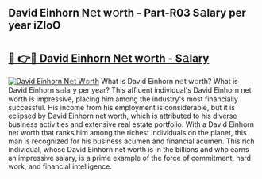 ## David Einhorn N𝚎t w𝚘rth - Part-R03 S𝚊lary per year iZIoO

# <h2><a href="http://gc0t69.nevu.top/?p=David+Einhorn">🔗 👉🔴 David Einhorn N𝚎t w𝚘rth - S𝚊lary</a></h2>

[![David Einhorn N𝚎t W𝚘rth](https://i.imgur.com/Oavwk0R.jpeg)](http://gc0t69.nevu.top/?p=David+Einhorn)
What is David Einhorn n𝚎t w𝚘rth? What is David Einhorn s𝚊lary per year?
This affluent individual's David Einhorn net worth is impressive, placing him among the industry's most financially successful. His income from his employment is considerable, but it is eclipsed by David Einhorn net worth, which is attributed to his diverse business activities and extensive real estate portfolio. With a David Einhorn net worth that ranks him among the richest individuals on the planet, this man is recognized for his business acumen and financial acumen. This rich individual, whose David Einhorn net worth is in the billions and who earns an impressive salary, is a prime example of the force of commitment, hard work, and financial intelligence.
